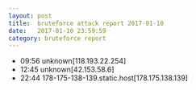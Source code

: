 ```yaml
---
layout: post
title:  bruteforce attack report 2017-01-10
date:   2017-01-10 23:59:59
category: bruteforce report
---
```


* 09:56 unknown[118.193.22.254]
* 12:45 unknown[42.153.58.6]
* 22:44 178-175-138-139.static.host[178.175.138.139]
